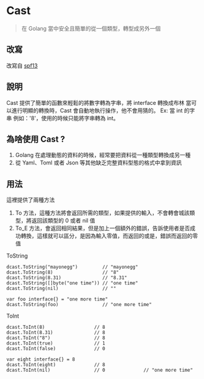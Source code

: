 # Cast
> 在 Golang 當中安全且簡單的從一個類型，轉型成另外一個

## 改寫
改寫自 [spf13](https://github.com/spf13/cast) 

## 說明
 Cast 提供了簡單的函數來輕鬆的將數字轉為字串，將 interface 轉換成布林
 當可以進行明顯的轉換時，Cast 會自動地執行操作，他不會用猜的。
 Ex: 當 int 的字串 例如：'8'，使用的時候只能將字串轉為 int。
 
## 為啥使用 Cast ?
1. Golang 在處理動態的資料的時候，經常要把資料從一種類型轉換成另一種
2. 從 Yaml、Toml 或者 Json 等其他缺乏完整資料型態的格式中拿到資訊

## 用法
這裡提供了兩種方法
1. To 方法，這種方法將會返回所需的類型，如果提供的輸入，不會轉會城該類型，將返回該類型的 0 或者 nil 值
2. To_E 方法，會返回相同結果，但是加上一個額外的錯誤，告訴使用者是否成功轉換，這樣就可以區分，是因為輸入零值，而返回的或是，錯誤而返回的零值

ToString
```golang
dcast.ToString("mayonegg")         // "mayonegg"
dcast.ToString(8)                  // "8"
dcast.ToString(8.31)               // "8.31"
dcast.ToString([]byte("one time")) // "one time"
dcast.ToString(nil)                // ""

var foo interface{} = "one more time"
dcast.ToString(foo)                // "one more time"
```

ToInt
```golang
dcast.ToInt(8)                  // 8
dcast.ToInt(8.31)               // 8
dcast.ToInt("8")                // 8
dcast.ToInt(true)               // 1
dcast.ToInt(false)              // 0

var eight interface{} = 8
dcast.ToInt(eight)              // 8
dcast.ToInt(nil)                // 0              // "one more time"
```